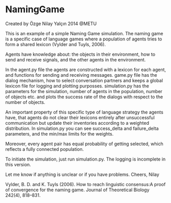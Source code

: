 # NamingGame 

Created by Özge Nilay Yalçın 2014 @METU

This is an example of a simple Naming Game simulation. The naming game is a specific case of language games where a population of agents
tries to form a shared lexicon (Vylder and Tuyls, 2006). 

Agents have knowledge about:
	the objects in their environment, 
	how to send and receive signals, and
	the other agents in the environment.

In the agent.py file the agents are constructed with a lexicon for each agent, and functions for sending and receiving messages.
game.py file has the dialog mechanism, how to select conversation partners and keeps a global lexicon file for logging and plotting purposses.
simulation.py has the parameters for the simulation, number of agents in the population, number of objects etc. 
	and plots the success rate of the dialogs with respect to the number of objects.

An important property of this specific type of language strategy the agents have, that agents do not clear their lexicons entirely 
after unsuccessful communication but update their inventories according to a weighted distribution.
	In simulation.py you can see success_delta and failure_delta parameters, and the min/max limits for the weights.
	
Moreover, every agent pair has equal probability of getting selected, which reflects a fully connected population.

To initiate the simulation, just run simulation.py. The logging is incomplete in this version.

Let me know if anything is unclear or if you have problems.
Cheers,
Nilay

Vylder, B. D. and K. Tuyls (2006). How to reach linguistic consensus:A proof of convergence for the naming game. Journal of Theoretical Biology 242(4), 818–831.

